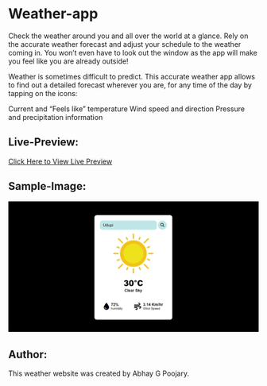 # Weather-app

Check the weather around you and all over the world at a glance. Rely on the accurate weather forecast and adjust your schedule to the weather coming in. You won’t even have to look out the window as the app will make you feel like you are already outside!

Weather is sometimes difficult to predict. This accurate weather app allows to find out a detailed forecast wherever you are, for any time of the day by tapping on the icons:

Current and “Feels like” temperature
Wind speed and direction
Pressure and precipitation information


## Live-Preview:
[Click Here to View Live Preview](https://agp-weather-app.netlify.app/)

## Sample-Image:
![Weather Website Prev](weather-app.png)

## Author:
This weather website was created by Abhay G Poojary.
